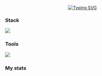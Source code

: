 <div id="greet" align="center">
    <a href="https://git.io/typing-svg"><img src="https://readme-typing-svg.demolab.com?font=Fira+Code&duration=3500&pause=100&color=10FF00&background=000000&center=true&vCenter=true&width=435&height=75&lines=Hi+there;It's+magaoutside;%F0%9F%91%A8%E2%80%8D%F0%9F%92%BB" alt="Typing SVG" /></a>
</div>

### Stack
<img src="https://skillicons.dev/icons?i=py,sklearn,tensorflow,pytorch,opencv,fastapi,bots,cpp,cs,linux,git,docker,bash,html,css,js,flask,lua,mysql,sqlite"/>&nbsp;

### Tools
<img src="https://skillicons.dev/icons?i=vscode,visualstudio,pycharm,github,figma,ai,photoshop,arduino,raspberrypi,blender,robloxstudio,discord"/>&nbsp;

### My stats
<div id="stat" align="center">
    <img src="http://github-profile-summary-cards.vercel.app/api/cards/profile-details?username=magaoutside&theme=2077" alt=""/>
    <img src="http://github-profile-summary-cards.vercel.app/api/cards/most-commit-language?username=magaoutside&theme=2077" alt=""/>
    <img src="https://github-readme-stats.vercel.app/api?username=magaoutside&show_icons=true&theme=tokyonight" alt=""/>
</div>
